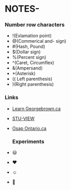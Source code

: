 # NOTES-
### Number row characters
* !(Exlamation point)
* @(Commerical and- sign)
* #(Hash, Pound)
* $(Dollar sign)
* %(Percent sign)
* ^(Caret, Circumflex)
* &(Ampersand)
* *(Asterisk)
* (( Left parenthesis)
* )(Right parenthesis)

### Links 
* [Learn Georgebrown.ca ](https://Learn.georgebrown.ca)
* [STU-VIEW ](https://Learn.georgebrown.ca)
* [Osap Ontario.ca](https://Osap.Ontario.ca)

  ### Experiments
 * :smiley:
 *  :heart:
 *  :relaxed:
 *  :wave:
